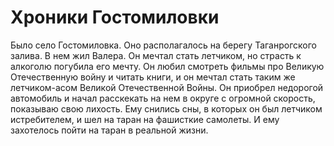 Хроники Гостомиловки
====================

Было село Гостомиловка. Оно располагалось на берегу Таганрогского залива.
В нем жил Валера. Он мечтал стать летчиком, но страсть к алкоголю погубила его мечту.
Он любил смотреть фильмы про Великую Отечественную войну и читать книги,
и он мечтал стать таким же летчиком-асом Великой Отечественной Войны.
Он приобрел недорогой автомобиль и начал расскекать на нем в округе с огромной скорость,
показываю свою лихость. Ему снились сны, в которых он был летчиком истребителем,
и шел на таран на фашисткие самолеты. И ему захотелось пойти на таран в реальной жизни.


